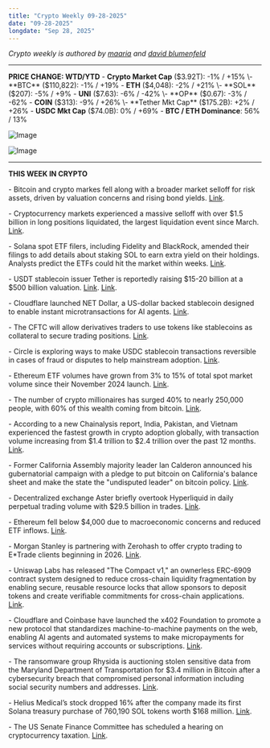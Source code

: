 ```yaml
---
title: "Crypto Weekly 09-28-2025"
date: "09-28-2025"
longdate: "Sep 28, 2025"
---
```


*Crypto weekly is authored by [maaria](https://x.com/maariabajwa) and [david blumenfeld](https://x.com/serdave_eth)*

---
**PRICE CHANGE: WTD/YTD**
\- **Crypto Market Cap** ($3.92T): -1% / +15%
\- **BTC** ($110,822): -1% / +19%
\- **ETH** ($4,048): -2% / +21%
\- **SOL** ($207): -5% / +9%
\- **UNI** ($7.63): -6% / -42%
\- **OP** ($0.67): -3% / -62%
\- **COIN** ($313): -9% / +26%
\- **Tether Mkt Cap** ($175.2B): +2% / +26%
\- **USDC Mkt Cap** ($74.0B): 0% / +69%
\- **BTC / ETH Dominance**: 56% / 13%

![Image](/images/09-28-2025-1.png)

![Image](/images/09-28-2025-2.png)

---
**THIS WEEK IN CRYPTO**

\- Bitcoin and crypto markes fell along with a broader market selloff for risk assets, driven by valuation concerns and rising bond yields. [Link](https://www.bloomberg.com/news/articles/2025-09-24/stock-market-today-dow-s-p-live-updates). 

\- Cryptocurrency markets experienced a massive selloff with over $1.5 billion in long positions liquidated, the largest liquidation event since March. [Link](https://www.bloomberg.com/news/articles/2025-09-22/cryptocurrencies-sink-as-1-5-billion-in-bullish-bets-wiped-out). 

\- Solana spot ETF filers, including Fidelity and BlackRock, amended their filings to add details about staking SOL to earn extra yield on their holdings. Analysts predict the ETFs could hit the market within weeks. [Link](https://www.theblock.co/post/372640/analysts-say-solana-etfs-could-be-weeks-away-following-flurry-of-amended-filings). 

\- USDT stablecoin issuer Tether is reportedly raising $15-20 billion at a $500 billion valuation. [Link](https://www.bloomberg.com/news/articles/2025-09-23/crypto-giant-tether-seeks-500-billion-valuation-in-major-raise). [Link](https://unchainedcrypto.com/tether-seeks-500-billion-valuation-in-private-funding-round-report/). 

\- Cloudflare launched NET Dollar, a US-dollar backed stablecoin designed to enable instant microtransactions for AI agents. [Link](https://www.coindesk.com/business/2025/09/25/cloudflare-unveils-u-s-dollar-stablecoin-for-ai-powered-internet-economy). 

\- The CFTC will allow derivatives traders to use tokens like stablecoins as collateral to secure trading positions. [Link](https://www.theblock.co/post/372041/cftc-launches-tokenized-initiative-allowing-derivatives-traders-to-post-stablecoins-as-collateral). 

\- Circle is exploring ways to make USDC stablecoin transactions reversible in cases of fraud or disputes to help mainstream adoption. [Link](https://www.coindesk.com/business/2025/09/25/circle-examines-ways-to-reverse-transactions-to-counter-fraud-disputes-ft). 

\- Ethereum ETF volumes have grown from 3% to 15% of total spot market volume since their November 2024 launch. [Link](https://www.theblock.co/post/371694/ethereum-etfs-spot-market-volume-up-regulated). 

\- The number of crypto millionaires has surged 40% to nearly 250,000 people, with 60% of this wealth coming from bitcoin. [Link](https://www.theblock.co/post/371896/crypto-millionaires-near-250000-bitcoin-wealth-record-high-report). 

\- According to a new Chainalysis report, India, Pakistan, and Vietnam experienced the fastest growth in crypto adoption globally, with transaction volume increasing from $1.4 trillion to $2.4 trillion over the past 12 months. [Link](https://decrypt.co/341100/asia-pacific-leads-worldwide-crypto-adoption-report). 

\- Former California Assembly majority leader Ian Calderon announced his gubernatorial campaign with a pledge to put bitcoin on California's balance sheet and make the state the "undisputed leader" on bitcoin policy. [Link](https://decrypt.co/341057/ian-calderon-runs-for-california-governor-vows-to-make-state-undisputed-leader-on-bitcoin). 

\- Decentralized exchange Aster briefly overtook Hyperliquid in daily perpetual trading volume with $29.5 billion in trades. [Link](https://unchainedcrypto.com/aster-flips-hyperliquid-in-perpetual-trading-volume/). 

\- Ethereum fell below $4,000 due to macroeconomic concerns and reduced ETF inflows. [Link](https://www.theblock.co/post/372239/ether-below-4000).

\- Morgan Stanley is partnering with Zerohash to offer crypto trading to E*Trade clients beginning in 2026. [Link](https://www.bloomberg.com/news/articles/2025-09-23/morgan-stanley-taps-partner-to-offer-crypto-to-e-trade-clients). 

\- Uniswap Labs has released "The Compact v1," an ownerless ERC-6909 contract system designed to reduce cross-chain liquidity fragmentation by enabling secure, reusable resource locks that allow sponsors to deposit tokens and create verifiable commitments for cross-chain applications. [Link](https://www.theblock.co/post/372084/uniswap-labs-unveils-compact-v1-system). 

\- Cloudflare and Coinbase have launched the x402 Foundation to promote a new protocol that standardizes machine-to-machine payments on the web, enabling AI agents and automated systems to make micropayments for services without requiring accounts or subscriptions. [Link](https://www.theblock.co/post/372064/cloudflare-coinbase-launch-x402-foundation). 

\- The ransomware group Rhysida is auctioning stolen sensitive data from the Maryland Department of Transportation for $3.4 million in Bitcoin after a cybersecurity breach that compromised personal information including social security numbers and addresses. [Link](https://decrypt.co/341183/hackers-selling-swiped-maryland-transit-data-millions-bitcoin). 

\- Helius Medical’s stock dropped 16% after the company made its first Solana treasury purchase of 760,190 SOL tokens worth $168 million. [Link](https://decrypt.co/340729/helius-stock-dives-after-first-solana-treasury-buy-168-million). 

\- The US Senate Finance Committee has scheduled a hearing on cryptocurrency taxation. [Link](https://www.theblock.co/post/372244/us-senate-schedules-hearing-crypto-taxation). 